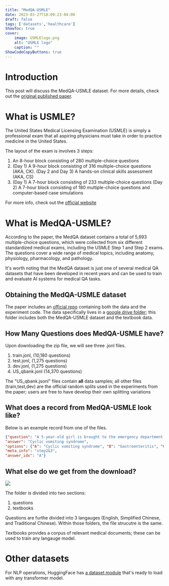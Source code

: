 ```yaml
---
title: "MedQA-USMLE"
date: 2023-03-27T18:09:23-04:00
draft: false
tags: ['datasets','healthcare']
ShowToc: true
cover:
    image: USMLElogo.png
    alt: "USMLE logo"
    caption: ""
ShowCodeCopyButtons: true
---
```


# Introduction

This post will discuss the MedQA-USMLE dataset. For more details, check out the [original published paper](https://arxiv.org/pdf/2009.13081v1.pdf).

# What is USMLE?

The United States Medical Licensing Examination (USMLE) is simply a professional exam that all aspiring physicians must take in order to practice medicine in the United States.

The layout of the exam is involves 3 steps:
1. An 8-hour block consisting of 280 multiple-choice questions
2. (Day 1) A 9-hour block consisting of 316 multiple-choice questions (AKA, CK). (Day 2 and Day 3) A hands-on clinical skills assessment (AKA, CS)
3. (Day 1) A 7-hour block consisting of 233 multiple-choice questions (Day 2) A 7-hour block consisting of 180 multiple-choice questions and computer-based case simulations

For more info, check out the [official website](https://www.usmle.org/step-exams/step-1)

# What is MedQA-USMLE?
According to the paper, the MedQA dataset contains a total of 5,693 multiple-choice questions, which were collected from six different standardized medical exams, including the USMLE Step 1 and Step 2 exams. The questions cover a wide range of medical topics, including anatomy, physiology, pharmacology, and pathology.

It's worth noting that the MedQA dataset is just one of several medical QA datasets that have been developed in recent years and can be used to train and evaluate AI systems for medical QA tasks.

## Obtaining the MedQA-USMLE dataset

The paper includes an [official repo](https://github.com/jind11/MedQA) containing both the data and the experiment code. The data specifically lives in a [google drive folder](https://drive.google.com/file/d/1ImYUSLk9JbgHXOemfvyiDiirluZHPeQw/view?usp=sharing); this folder includes both the MedQA-USMLE dataset and the textbook data.

## How Many Questions does MedQA-USMLE have?

Upon downloading the zip file, we will see three .jonl files.
1. train.jonl, (10,180 questions)
2. test.jonl, (1,275 questions)
3. dev.jonl, (1,275 questions)
4. US_qbank.jonl (14,370 questions)

The "US_qbank.jsonl" files contain **all** data samples; all other files (train,test,dev) are the official random splits used in the experiments from the paper; users are free to have develop their own splitting variations

## What does a record from MedQA-USMLE look like?

Below is an example record from one of the files.

```json
{"question": "A 5-year-old girl is brought to the emergency department by her mother because of multiple episodes of nausea and vomiting that last about 2 hours. During this period, she has had 6–8 episodes of bilious vomiting and abdominal pain. The vomiting was preceded by fatigue. The girl feels well between these episodes. She has missed several days of school and has been hospitalized 2 times during the past 6 months for dehydration due to similar episodes of vomiting and nausea. The patient has lived with her mother since her parents divorced 8 months ago. Her immunizations are up-to-date. She is at the 60th percentile for height and 30th percentile for weight. She appears emaciated. Her temperature is 36.8°C (98.8°F), pulse is 99/min, and blood pressure is 82/52 mm Hg. Examination shows dry mucous membranes. The lungs are clear to auscultation. Abdominal examination shows a soft abdomen with mild diffuse tenderness with no guarding or rebound. The remainder of the physical examination shows no abnormalities. Which of the following is the most likely diagnosis?", 
"answer": "Cyclic vomiting syndrome", 
"options": {"A": "Cyclic vomiting syndrome", "B": "Gastroenteritis", "C": "Hypertrophic pyloric stenosis", "D": "Gastroesophageal reflux disease", "E": "Acute intermittent porphyria"}, 
"meta_info": "step2&3", 
"answer_idx": "A"}
```

## What else do we get from the download?

![](/medqa1.png)

The folder is divided into two sections:
1. questions
2. textbooks

Questions are furthe divided into 3 langauges (English, Simplified Chinese, and Traditional Chinese). Within those folders, the file strucutre is the same.

Textbooks provides a corpus of relevant medical documents; these can be used to train any langauge model.


# Other datasets
For NLP operations, HuggingFace has [a dataset module](https://huggingface.co/datasets/medmcqa) that's ready to load with any transformer model.



